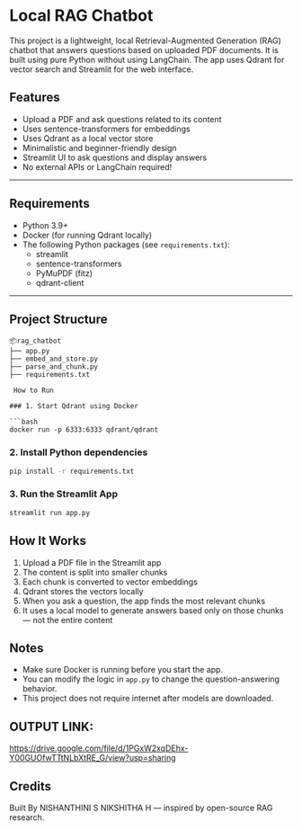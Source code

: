 
# Local RAG Chatbot 

This project is a lightweight, local Retrieval-Augmented Generation (RAG) chatbot that answers questions based on uploaded PDF documents. It is built using pure Python without using LangChain. The app uses Qdrant for vector search and Streamlit for the web interface.
##  Features

- Upload a PDF and ask questions related to its content
- Uses sentence-transformers for embeddings
- Uses Qdrant as a local vector store
- Minimalistic and beginner-friendly design
- Streamlit UI to ask questions and display answers
- No external APIs or LangChain required!

---

## Requirements

- Python 3.9+
- Docker (for running Qdrant locally)
- The following Python packages (see `requirements.txt`):
  - streamlit
  - sentence-transformers
  - PyMuPDF (fitz)
  - qdrant-client

---

## Project Structure

```
📦rag_chatbot
├── app.py              
├── embed_and_store.py 
├── parse_and_chunk.py  
├── requirements.txt    

 How to Run

### 1. Start Qdrant using Docker

```bash
docker run -p 6333:6333 qdrant/qdrant
```

### 2. Install Python dependencies

```bash
pip install -r requirements.txt
```

### 3. Run the Streamlit App

```bash
streamlit run app.py
```

## How It Works

1. Upload a PDF file in the Streamlit app
2. The content is split into smaller chunks
3. Each chunk is converted to vector embeddings
4. Qdrant stores the vectors locally
5. When you ask a question, the app finds the most relevant chunks
6. It uses a local model to generate answers based only on those chunks — not the entire content

##  Notes

- Make sure Docker is running before you start the app.
- You can modify the logic in `app.py` to change the question-answering behavior.
- This project does not require internet after models are downloaded.

##  OUTPUT LINK:
https://drive.google.com/file/d/1PGxW2xqDEhx-Y00GUOfwTTtNLbXtRE_G/view?usp=sharing

##  Credits

Built By
NISHANTHINI S
NIKSHITHA H
      — inspired by open-source RAG research.
